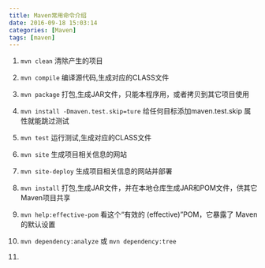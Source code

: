 ```yaml
---
title: Maven常用命令介绍
date: 2016-09-18 15:03:14
categories: [Maven]
tags: [maven]
---
```


1. ``mvn clean``
清除产生的项目
2. ``mvn compile``
编译源代码,生成对应的CLASS文件
3. ``mvn package``
打包,生成JAR文件，只能本程序用，或者拷贝到其它项目使用
    <!--more-->


4. ``mvn install -Dmaven.test.skip=ture``
给任何目标添加maven.test.skip 属性就能跳过测试
5. ``mvn test``
运行测试,生成对应的CLASS文件
6. ``mvn site``
生成项目相关信息的网站
7. ``mvn site-deploy``
生成项目相关信息的网站并部署
8. ``mvn install``
打包,生成JAR文件，并在本地仓库生成JAR和POM文件，供其它Maven项目共享
9. ``mvn help:effective-pom``
看这个“有效的 (effective)”POM，它暴露了 Maven的默认设置
10. ``mvn dependency:analyze`` 或 ``mvn dependency:tree``

11.
